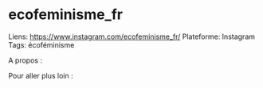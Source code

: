 # ecofeminisme_fr

Liens: https://www.instagram.com/ecofeminisme_fr/
Plateforme: Instagram
Tags: écoféminisme

A propos :

Pour aller plus loin :